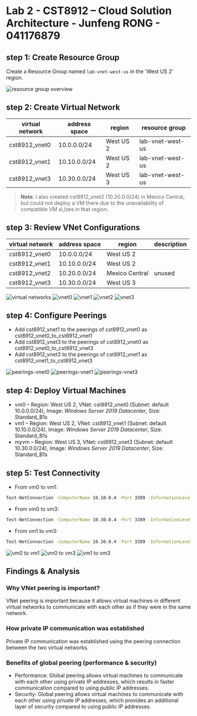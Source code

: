 
# Lab 2 - CST8912 – Cloud Solution Architecture - Junfeng RONG - 041176879


## step 1: Create Resource Group

Create a Resource Group named `lab-vnet-west-us` in the 'West US 2' region.

![resource group overview](imgs/resource-group.png)

## step 2: Create Virtual Network

| virtual network | address space | region    | resource group   |
| --------------- | ------------- | --------- | ---------------- |
| cst8912_vnet0   | 10.0.0.0/24   | West US 2 | lab-vnet-west-us |
| cst8912_vnet1   | 10.10.0.0/24  | West US 2 | lab-vnet-west-us |
| cst8912_vnet3   | 10.30.0.0/24  | West US 3 | lab-vnet-west-us |

> **Note**: I also created cst8912_vnet2 (10.20.0.0/24) in Mexico Central, but could not deploy a VM there due to the unavailability of compatible VM si,lzes in that region.

## step 3: Review VNet Configurations
| virtual network | address space | region         | description |
| --------------- | ------------- | -------------- | ----------- |
| cst8912_vnet0   | 10.0.0.0/24   | West US 2      |             |
| cst8912_vnet1   | 10.10.0.0/24  | West US 2      |             |
| cst8912_vnet2   | 10.20.0.0/24  | Mexico Central | unused      |
| cst8912_vnet3   | 10.30.0.0/24  | West US 3      |             |

![virtual networks](imgs/virtual-networks.png)
![vnet0](imgs/vnet0.png)
![vnet1](imgs/vnet1.png)
![vnet2](imgs/vnet2.png)
![vnet3](imgs/vnet3.png)


## step 4: Configure Peerings

- Add cst8912_vnet1 to the peerings of cst8912_vnet0 as cst8912_vnet0_to_cst8912_vnet1
- Add cst8912_vnet3 to the peerings of cst8912_vnet0 as cst8912_vnet0_to_cst8912_vnet3
- Add cst8912_vnet3 to the peerings of cst8912_vnet1 as cst8912_vnet1_to_cst8912_vnet3

![peerings-vnet0](imgs/peerings-vnet0.png)
![peerings-vnet1](imgs/peerings-vnet1.png)
![peerings-vnet3](imgs/peerings-vnet3.png)


## step 4: Deploy Virtual Machines

- vm0 – Region: West US 2, VNet: cst8912_vnet0 (Subnet: default 10.0.0.0/24), Image: *Windows Server 2019 Datacenter*, Size: Standard_B1s
- vm1 – Region: West US 2, VNet: cst8912_vnet1 (Subnet: default 10.10.0.0/24), Image: *Windows Server 2019 Datacenter*, Size: Standard_B1s
- myvm – Region: West US 3, VNet: cst8912_vnet3 (Subnet: default 10.30.0.0/24), Image: *Windows Server 2019 Datacenter*, Size: Standard_B1s


## step 5: Test Connectivity

- From vm0 to vm1:  

```cmd
Test-NetConnection -ComputerName 10.10.0.4 -Port 3389 -InformationLevel Detailed
```

- From vm0 to vm3:  

```cmd
Test-NetConnection -ComputerName 10.30.0.4 -Port 3389 -InformationLevel Detailed
```

- From vm1 to vm3:  

```cmd
Test-NetConnection -ComputerName 10.30.0.4 -Port 3389 -InformationLevel Detailed
```



![vm0 to vm1](imgs/vm0-to-vm1.png)
![vm0 to vm3](imgs/vm0-to-vm2.png)
![vm1 to vm3](imgs/vm1-to-vm2.png)


## Findings & Analysis

### Why VNet peering is important?
VNet peering is important because it allows virtual machines in different virtual networks to communicate with each other as if they were in the same network.


### How private IP communication was established
Private IP communication was established using the peering connection between the two virtual networks.

### Benefits of global peering (performance & security)
- Performance: Global peering allows virtual machines to communicate with each other using private IP addresses, which results in faster communication compared to using public IP addresses.
- Security: Global peering allows virtual machines to communicate with each other using private IP addresses, which provides an additional layer of security compared to using public IP addresses.

